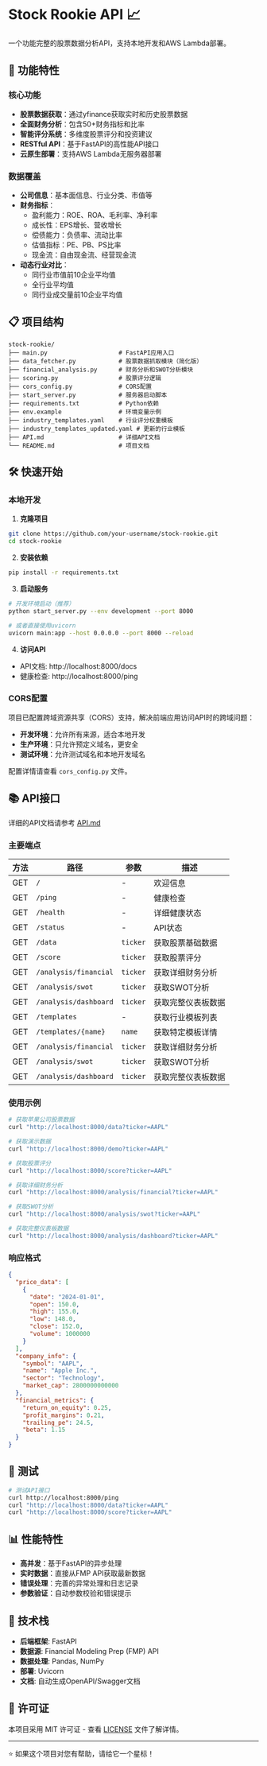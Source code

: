 # Stock Rookie API 📈

一个功能完整的股票数据分析API，支持本地开发和AWS Lambda部署。

## 🚀 功能特性

### 核心功能
- **股票数据获取**：通过yfinance获取实时和历史股票数据
- **全面财务分析**：包含50+财务指标和比率
- **智能评分系统**：多维度股票评分和投资建议
- **RESTful API**：基于FastAPI的高性能API接口
- **云原生部署**：支持AWS Lambda无服务器部署

### 数据覆盖
- **公司信息**：基本面信息、行业分类、市值等
- **财务指标**：
  - 盈利能力：ROE、ROA、毛利率、净利率
  - 成长性：EPS增长、营收增长
  - 偿债能力：负债率、流动比率
  - 估值指标：PE、PB、PS比率
  - 现金流：自由现金流、经营现金流
- **动态行业对比**：
  - 同行业市值前10企业平均值
  - 全行业平均值
  - 同行业成交量前10企业平均值

## 📋 项目结构

```
stock-rookie/
├── main.py                    # FastAPI应用入口
├── data_fetcher.py            # 股票数据抓取模块（简化版）
├── financial_analysis.py      # 财务分析和SWOT分析模块
├── scoring.py                 # 股票评分逻辑
├── cors_config.py             # CORS配置
├── start_server.py            # 服务器启动脚本
├── requirements.txt           # Python依赖
├── env.example                # 环境变量示例
├── industry_templates.yaml    # 行业评分权重模板
├── industry_templates_updated.yaml # 更新的行业模板
├── API.md                     # 详细API文档
└── README.md                  # 项目文档
```

## 🛠️ 快速开始

### 本地开发

1. **克隆项目**
```bash
git clone https://github.com/your-username/stock-rookie.git
cd stock-rookie
```

2. **安装依赖**
```bash
pip install -r requirements.txt
```

3. **启动服务**

```bash
# 开发环境启动（推荐）
python start_server.py --env development --port 8000

# 或者直接使用uvicorn
uvicorn main:app --host 0.0.0.0 --port 8000 --reload
```

4. **访问API**
- API文档: http://localhost:8000/docs
- 健康检查: http://localhost:8000/ping

### CORS配置

项目已配置跨域资源共享（CORS）支持，解决前端应用访问API时的跨域问题：

- **开发环境**：允许所有来源，适合本地开发
- **生产环境**：只允许预定义域名，更安全
- **测试环境**：允许测试域名和本地开发域名

配置详情请查看 `cors_config.py` 文件。



## 📚 API接口

详细的API文档请参考 [API.md](API.md)

### 主要端点

| 方法 | 路径 | 参数 | 描述 |
|------|------|------|------|
| GET | `/` | - | 欢迎信息 |
| GET | `/ping` | - | 健康检查 |
| GET | `/health` | - | 详细健康状态 |
| GET | `/status` | - | API状态 |
| GET | `/data` | `ticker` | 获取股票基础数据 |
| GET | `/score` | `ticker` | 获取股票评分 |
| GET | `/analysis/financial` | `ticker` | 获取详细财务分析 |
| GET | `/analysis/swot` | `ticker` | 获取SWOT分析 |
| GET | `/analysis/dashboard` | `ticker` | 获取完整仪表板数据 |
| GET | `/templates` | - | 获取行业模板列表 |
| GET | `/templates/{name}` | `name` | 获取特定模板详情 |
| GET | `/analysis/financial` | `ticker` | 获取详细财务分析 |
| GET | `/analysis/swot` | `ticker` | 获取SWOT分析 |
| GET | `/analysis/dashboard` | `ticker` | 获取完整仪表板数据 |

### 使用示例

```bash
# 获取苹果公司股票数据
curl "http://localhost:8000/data?ticker=AAPL"

# 获取演示数据
curl "http://localhost:8000/demo?ticker=AAPL"

# 获取股票评分
curl "http://localhost:8000/score?ticker=AAPL"

# 获取详细财务分析
curl "http://localhost:8000/analysis/financial?ticker=AAPL"

# 获取SWOT分析
curl "http://localhost:8000/analysis/swot?ticker=AAPL"

# 获取完整仪表板数据
curl "http://localhost:8000/analysis/dashboard?ticker=AAPL"
```

### 响应格式

```json
{
  "price_data": [
    {
      "date": "2024-01-01",
      "open": 150.0,
      "high": 155.0,
      "low": 148.0,
      "close": 152.0,
      "volume": 1000000
    }
  ],
  "company_info": {
    "symbol": "AAPL",
    "name": "Apple Inc.",
    "sector": "Technology",
    "market_cap": 2800000000000
  },
  "financial_metrics": {
    "return_on_equity": 0.25,
    "profit_margins": 0.21,
    "trailing_pe": 24.5,
    "beta": 1.15
  }
}
```

## 🧪 测试

```bash
# 测试API接口
curl http://localhost:8000/ping
curl "http://localhost:8000/data?ticker=AAPL"
curl "http://localhost:8000/score?ticker=AAPL"
```

## 📊 性能特性

- **高并发**：基于FastAPI的异步处理
- **实时数据**：直接从FMP API获取最新数据
- **错误处理**：完善的异常处理和日志记录
- **参数验证**：自动参数校验和错误提示

## 🔧 技术栈

- **后端框架**: FastAPI
- **数据源**: Financial Modeling Prep (FMP) API
- **数据处理**: Pandas, NumPy
- **部署**: Uvicorn
- **文档**: 自动生成OpenAPI/Swagger文档

## 📄 许可证

本项目采用 MIT 许可证 - 查看 [LICENSE](LICENSE) 文件了解详情。

---

⭐ 如果这个项目对您有帮助，请给它一个星标！
